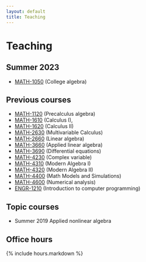 ```yaml
---
layout: default
title: Teaching
---
```


# Teaching

## Summer 2023

- [MATH-1050](math-1050/) (College algebra)

## Previous courses

- [MATH-1120](math-1120/) (Precalculus algebra)
- [MATH-1610](calc1/)     (Calculus I),
- [MATH-1620](calc2/)     (Calculus II)
- [MATH-2630](calc3/)     (Multivariable Calculus)
- [MATH-2660](linalg/)    (Linear algebra)
- [MATH-3660](applinalg/) (Applied linear algebra)
- [MATH-3690](ode/)       (Differential equations)
- [MATH-4230](complex/)   (Complex variable)
- [MATH-4310](alg1/)      (Modern Algebra I)
- [MATH-4320](alg2/)      (Modern Algebra II)
- [MATH-4400](modsim/)    (Math Models and Simulations)
- [MATH-4600](num/)       (Numerical analysis)
- [ENGR-1210](matlab/)    (Introduction to computer programming)

## Topic courses

- Summer 2019 Applied nonlinear algebra

## Office hours

{% include hours.markdown %}
